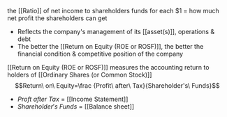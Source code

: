 the [[Ratio]] of net income to shareholders funds
for each $1 = how much net profit the shareholders can get
- Reflects the company's management of its [[asset(s)]], operations & debt
- The better the [[Return on Equity (ROE or ROSF)]], the better the financial condition & competitive position of the company

[[Return on Equity (ROE or ROSF)]] measures the accounting return to holders of [[Ordinary Shares (or Common Stock)]]
$$Return\ on\ Equity=\frac {Profit\ after\ Tax}{Shareholder's\ Funds}$$
- $Proft\ after\ Tax$ = [[Income Statement]]
- $Shareholder's\ Funds$ = [[Balance sheet]]